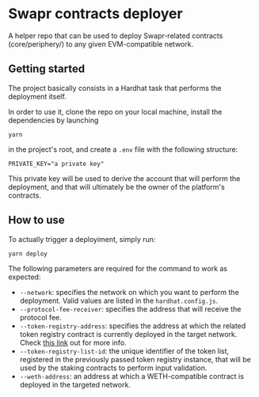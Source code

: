 # Swapr contracts deployer

A helper repo that can be used to deploy Swapr-related contracts
(core/periphery/) to any given EVM-compatible network.

## Getting started

The project basically consists in a Hardhat task that performs the deployment
itself.

In order to use it, clone the repo on your local machine, install the
dependencies by launching

```
yarn
```

in the project's root, and create a `.env` file with the following structure:

```
PRIVATE_KEY="a private key"
```

This private key will be used to derive the account that will perform the
deployment, and that will ultimately be the owner of the platform's contracts.

## How to use

To actually trigger a deployiment, simply run:

```
yarn deploy
```

The following parameters are required for the command to work as expected:

- `--network`: specifies the network on which you want to perform the
  deployment. Valid values are listed in the `hardhat.config.js`.
- `--protocol-fee-receiver`: specifies the address that will receive the
  protocol fee.
- `--token-registry-address`: specifies the address at which the related token
  registry contract is currently deployed in the target network. Check
  [this link](https://github.com/nicoelzer/dxDAO-Token-Registry) out for more
  info.
- `--token-registry-list-id`: the unique identifier of the token list, registered
  in the previously passed token registry instance, that will be used by the
  staking contracts to perform input validation.
- `--weth-address`: an address at which a WETH-compatible contract is deployed in
  the targeted network.
